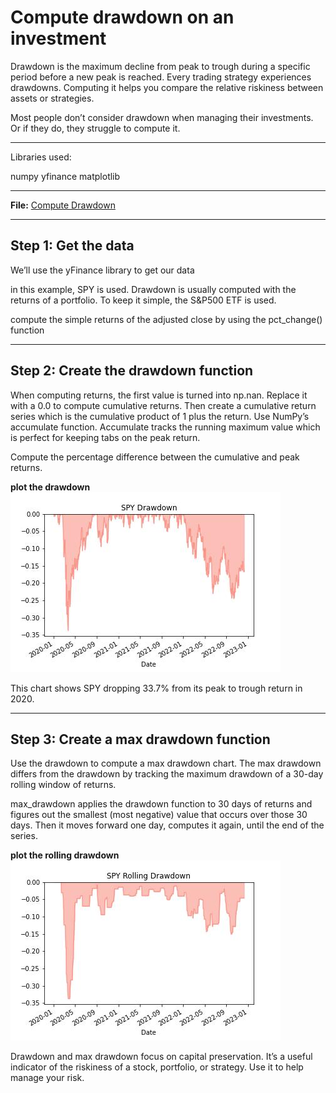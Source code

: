 # Compute drawdown on an investment

Drawdown is the maximum decline from peak to trough during a specific period before a new peak is reached. Every trading strategy experiences drawdowns. Computing it helps you compare the relative riskiness between assets or strategies.

Most people don’t consider drawdown when managing their investments. Or if they do, they struggle to compute it.

---

Libraries used:

numpy
yfinance
matplotlib

---

**File:** [Compute Drawdown](computeDrawdown.ipynb)

---

## Step 1: Get the data

We’ll use the yFinance library to get our data

in this example, SPY is used. 
Drawdown is usually computed with the returns of a portfolio. 
To keep it simple, the S&P500 ETF is used.

compute the simple returns of the adjusted close by using the pct_change() function

---

## Step 2: Create the drawdown function

When computing returns, the first value is turned into np.nan. 
Replace it with a 0.0 to compute cumulative returns. 
Then create a cumulative return series which is the cumulative product of 1 plus the return. 
Use NumPy’s accumulate function. Accumulate tracks the running maximum value which is perfect for keeping tabs on the peak return.

Compute the percentage difference between the cumulative and peak returns.

**plot the drawdown**
![drawdown](./Images/SPYdrawdown.jpg)

This chart shows SPY dropping 33.7% from its peak to trough return in 2020.

---

## Step 3: Create a max drawdown function

Use the drawdown to compute a max drawdown chart.
The max drawdown differs from the drawdown by tracking the maximum drawdown of a 30-day rolling window of returns.

max_drawdown applies the drawdown function to 30 days of returns and figures out the smallest (most negative) value that occurs over those 30 days. Then it moves forward one day, computes it again, until the end of the series.

**plot the rolling drawdown**
![Rolling Returns](./Images/SPYrollingReturns.jpg)

Drawdown and max drawdown focus on capital preservation. It’s a useful indicator of the riskiness of a stock, portfolio, or strategy. Use it to help manage your risk.